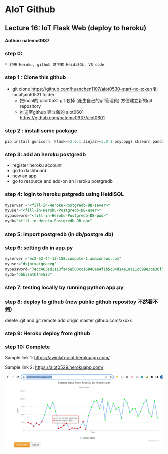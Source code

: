 # AIoT Github

## Lecture 16: IoT Flask Web (deploy to heroku)
#### Author: natemc0937 

### step 0:
    * 註冊 Heroku, github 請下載 HeidiSQL, VS code

### step 1 : Clone this github
* git clone https://github.com/huanchen1107/aiot0530-start-no-token 到 local\aiot0531 folder
    * 把local的 \aiot0531\.git 殺掉 (產生自己的git管理員) 方便建立新的git repository 
    * 推送至github 建立新的 aiot0601
    https://github.com/natemc0937/aiot0601

### step 2 : install some package


```python
pip install gunicorn  Flask==2.0.1 Jinja2==3.0.1 psycopg2 sklearn pandas numpy
```

### step 3: add an heroku postgredb

* register heroku account
* go to dashboard
* new an app
* go to resource and add-on an Heroku postgredb

### step 4: login to heroku pstgredb using HeidiSQL


```sql
myserver ="<fill-in-Heroku-Postgredb-DB-sever>"
myuser="<fill-in-Heroku-Postgredb-DB-user>"
mypassword="<fill-in-Heroku-Postgredb-DB-pwd>"
mydb="<fill-in-Heroku-Postgredb-DB-db>"

```
### step 5: import postgredb (in db/postgre.db)


### step 6: setting db in app.py


```sql
myserver ="ec2-52-44-13-158.compute-1.amazonaws.com"
myuser="dsjnrxaigeaevg"
mypassword="74cc463ed1113fa45e500cc16840ae4f1b5c84d14e1aa11c599e3de36f5e7985"
mydb="d6hl7athf4v52b"


```
### step 7: testing locally by running python app.py

### step 8: deploy to github (new public github repositoy 不然看不到)

delete .git and git remote add origin master github.com/xxxxx


### step 9: Heroku deploy from github

### step 10: Complete

Sample link 1:
https://awinlab-aiot.herokuapp.com/

Sample link 2: 
https://aiot0529.herokuapp.com/


![success](./static/success.jpg)


